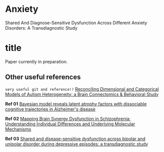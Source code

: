 # Anxiety
Shared And Diagnose-Sensitive Dysfunction Across Different Anxiety Disorders: A Transdiagnostic Study
# title
Paper currently in preparation.
## Other useful references
`very useful git and reference!!` 
[Reconciling Dimensional and Categorical Models of Autism Heterogeneity: a Brain Connectomics & Behavioral Study](https://github.com/ThomasYeoLab/CBIG/tree/master/stable_projects/disorder_subtypes/Tang2020_ASDFactors) 

**Ref 01** [Bayesian model reveals latent atrophy factors with dissociable cognitive trajectories in Alzheimer's disease](https://github.com/ThomasYeoLab/CBIG/tree/master/stable_projects/disorder_subtypes/Zhang2016_ADFactors) 

**Ref 02** [Mapping Brain Synergy Dysfunction in Schizophrenia: Understanding Individual Differences and Underlying Molecular Mechanisms](https://onlinelibrary.wiley.com/doi/abs/10.1002/advs.202400929)

**Ref 03** [Shared and disease-sensitive dysfunction across bipolar and unipolar disorder during depressive episodes: a transdiagnostic
study](https://www.nature.com/articles/s41386-022-01290-9)

